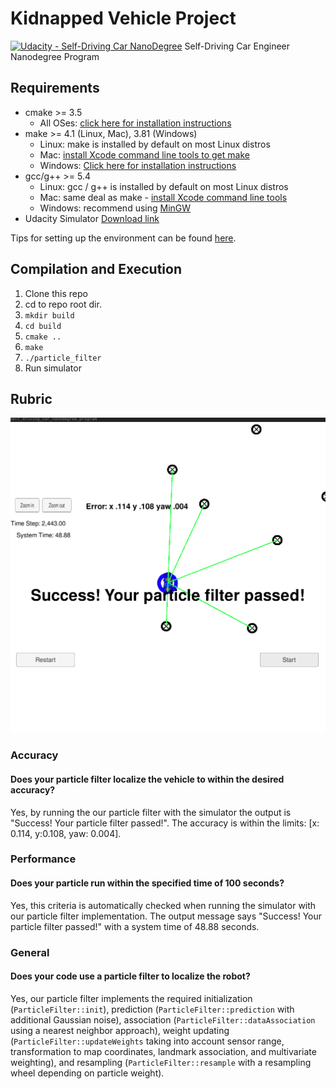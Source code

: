 # Kidnapped Vehicle Project

[![Udacity - Self-Driving Car NanoDegree](https://s3.amazonaws.com/udacity-sdc/github/shield-carnd.svg)](http://www.udacity.com/drive)
Self-Driving Car Engineer Nanodegree Program

[screenshot1]: ./screenshot.png

## Requirements

* cmake >= 3.5
  * All OSes: [click here for installation instructions](https://cmake.org/install/)
* make >= 4.1 (Linux, Mac), 3.81 (Windows)
  * Linux: make is installed by default on most Linux distros
  * Mac: [install Xcode command line tools to get make](https://developer.apple.com/xcode/features/)
  * Windows: [Click here for installation instructions](http://gnuwin32.sourceforge.net/packages/make.htm)
* gcc/g++ >= 5.4
  * Linux: gcc / g++ is installed by default on most Linux distros
  * Mac: same deal as make - [install Xcode command line tools](https://developer.apple.com/xcode/features/)
  * Windows: recommend using [MinGW](http://www.mingw.org/)
* Udacity Simulator [Download link](https://github.com/udacity/self-driving-car-sim/releases)


Tips for setting up the environment can be found [here](https://classroom.udacity.com/nanodegrees/nd013/parts/40f38239-66b6-46ec-ae68-03afd8a601c8/modules/0949fca6-b379-42af-a919-ee50aa304e6a/lessons/f758c44c-5e40-4e01-93b5-1a82aa4e044f/concepts/23d376c7-0195-4276-bdf0-e02f1f3c665d).

## Compilation and Execution

1. Clone this repo
2. cd to repo root dir.
3. `mkdir build`
4. `cd build`
5. `cmake ..`
6. `make`
7. `./particle_filter`
8. Run simulator

## Rubric

![screenshot1][screenshot1]

### Accuracy

#### Does your particle filter localize the vehicle to within the desired accuracy?

Yes, by running the our particle filter with the simulator the output is "Success! Your particle filter passed!". The accuracy is within the limits: [x: 0.114, y:0.108, yaw: 0.004].

### Performance

#### Does your particle run within the specified time of 100 seconds?

Yes, this criteria is automatically checked when running the simulator with our particle filter implementation. The output message says "Success! Your particle filter passed!" with a system time of 48.88 seconds.

### General

#### Does your code use a particle filter to localize the robot?

Yes, our particle filter implements the required initialization (`ParticleFilter::init`), prediction (`ParticleFilter::prediction` with additional Gaussian noise), association (`ParticleFilter::dataAssociation` using a nearest neighbor approach), weight updating (`ParticleFilter::updateWeights` taking into account sensor range, transformation to map coordinates, landmark association, and multivariate weighting), and resampling (`ParticleFilter::resample` with a resampling wheel depending on particle weight).

